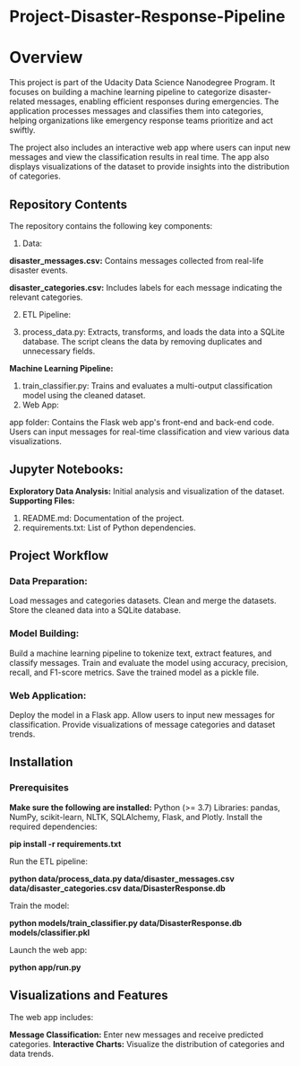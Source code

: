 # Project-Disaster-Response-Pipeline

# Overview
This project is part of the Udacity Data Science Nanodegree Program. It focuses on building a machine learning pipeline to categorize disaster-related messages, enabling efficient responses during emergencies. The application processes messages and classifies them into categories, helping organizations like emergency response teams prioritize and act swiftly.

The project also includes an interactive web app where users can input new messages and view the classification results in real time. The app also displays visualizations of the dataset to provide insights into the distribution of categories.

## Repository Contents
The repository contains the following key components:

1. Data:

**disaster_messages.csv:** Contains messages collected from real-life disaster events.

**disaster_categories.csv:** Includes labels for each message indicating the relevant categories.

2. ETL Pipeline:

3. process_data.py: Extracts, transforms, and loads the data into a SQLite database. The script cleans the data by removing duplicates and unnecessary fields.

**Machine Learning Pipeline:**

1. train_classifier.py: Trains and evaluates a multi-output classification model using the cleaned dataset.
2. Web App:

app folder: Contains the Flask web app's front-end and back-end code.
Users can input messages for real-time classification and view various data visualizations.
## Jupyter Notebooks:

**Exploratory Data Analysis:** Initial analysis and visualization of the dataset.
**Supporting Files:**

1. README.md: Documentation of the project.
2. requirements.txt: List of Python dependencies.
   
## Project Workflow
### Data Preparation:

Load messages and categories datasets.
Clean and merge the datasets.
Store the cleaned data into a SQLite database.

### Model Building:

Build a machine learning pipeline to tokenize text, extract features, and classify messages.
Train and evaluate the model using accuracy, precision, recall, and F1-score metrics.
Save the trained model as a pickle file.

### Web Application:

Deploy the model in a Flask app.
Allow users to input new messages for classification.
Provide visualizations of message categories and dataset trends.

## Installation
### Prerequisites
**Make sure the following are installed:**
Python (>= 3.7)
Libraries: pandas, NumPy, scikit-learn, NLTK, SQLAlchemy, Flask, and Plotly.
Install the required dependencies:

**pip install -r requirements.txt**

Run the ETL pipeline:

**python data/process_data.py data/disaster_messages.csv data/disaster_categories.csv data/DisasterResponse.db**

Train the model:

**python models/train_classifier.py data/DisasterResponse.db models/classifier.pkl**

Launch the web app:

**python app/run.py**


## Visualizations and Features
The web app includes:

**Message Classification:** Enter new messages and receive predicted categories.
**Interactive Charts:** Visualize the distribution of categories and data trends.
